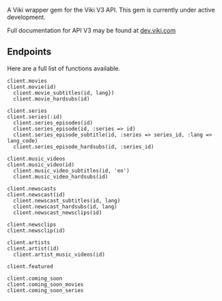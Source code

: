 A Viki wrapper gem for the Viki V3 API. This gem is currently under active development.

Full documentation for API V3 may be found at [dev.viki.com](http://dev.viki.com/api "Viki API V3 Docs")

Endpoints
----------

Here are a full list of functions available.

```
client.movies
client.movie(id)
  client.movie_subtitles(id, lang})
  client.movie_hardsubs(id)

client.series
client.series(:id)
  client.series_episodes(id)
  client.series_episode(id, :series => id)
  client.series_episode_subtitle(id, :series => series_id, :lang => lang_code)
  client.series_episode_hardsubs(id, :series_id)

client.music_videos
client.music_video(id)
  client.music_video_subtitles(id, 'en')
  client.music_video_hardsubs(id)

client.newscasts
client.newscast(id)
  client.newscast_subtitles(id, lang)
  client.newscast_hardsubs(id, lang)
  client.newscast_newsclips(id)

client.newsclips
client.newsclip(id)

client.artists
client.artist(id)
  client.artist_music_videos(id)

client.featured

client.coming_soon
client.coming_soon_movies
client.coming_soon_series
```
